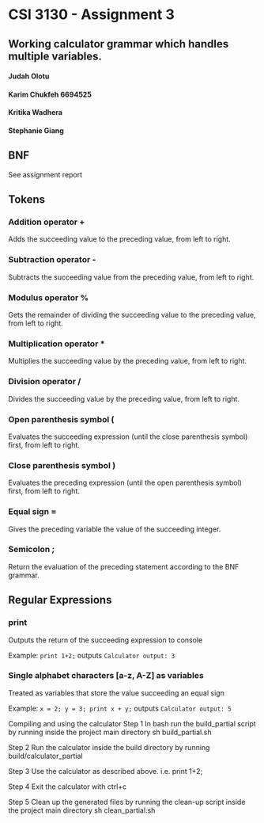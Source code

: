 # CSI 3130 - Assignment 3
## Working calculator grammar which handles multiple variables.


#### Judah Olotu
#### Karim Chukfeh 6694525
#### Kritika Wadhera
#### Stephanie Giang

## BNF
See assignment report

## Tokens
### Addition operator  +
Adds the succeeding value to the preceding value, from left to right.


### Subtraction operator  -
Subtracts the succeeding value from the preceding value, from left to right.


### Modulus operator  %
Gets the remainder of dividing the succeeding value to the preceding value, from left to right.


### Multiplication operator  *
Multiplies the succeeding value by the preceding value, from left to right.


### Division operator  /
Divides the succeeding value by the preceding value, from left to right.


### Open parenthesis symbol (
Evaluates the succeeding expression (until the close parenthesis symbol) first, from left to right.


### Close parenthesis symbol )
Evaluates the preceding expression (until the open parenthesis symbol) first, from left to right.


### Equal sign =
Gives the preceding variable the value of the succeeding integer.


### Semicolon ;
Return the evaluation of the preceding statement according to the BNF grammar.

## Regular Expressions

### print
Outputs the return of the succeeding expression to console

Example:
`print 1+2;`
outputs
`Calculator output: 3`


### Single alphabet characters [a-z, A-Z] as variables
Treated as variables that store the value succeeding an equal sign

Example:
`x = 2;
y = 3;
print x + y;`
outputs
`Calculator output: 5`

Compiling and using the calculator
Step 1
In bash run the build_partial script by running inside the project main directory
  sh build_partial.sh

Step 2
Run the calculator inside the build directory by running
   build/calculator_partial

Step 3
Use the calculator as described above. i.e.
     print 1+2;

Step 4
Exit the calculator with
     ctrl+c

Step 5
Clean up the generated files by running the clean-up script inside the project main directory
     sh clean_partial.sh
